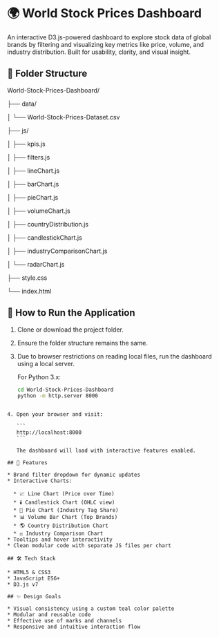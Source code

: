 # 🌍 World Stock Prices Dashboard

An interactive D3.js-powered dashboard to explore stock data of global brands by filtering and visualizing key metrics like price, volume, and industry distribution. Built for usability, clarity, and visual insight.

## 📁 Folder Structure

World-Stock-Prices-Dashboard/

├── data/

│ └── World-Stock-Prices-Dataset.csv

├── js/

│ ├── kpis.js

│ ├── filters.js

│ ├── lineChart.js

│ ├── barChart.js

│ ├── pieChart.js

│ ├── volumeChart.js

│ ├── countryDistribution.js

│ ├── candlestickChart.js

│ ├── industryComparisonChart.js

│ └── radarChart.js

├── style.css

└── index.html


## 🚀 How to Run the Application

1. Clone or download the project folder.

2. Ensure the folder structure remains the same.

3. Due to browser restrictions on reading local files, run the dashboard using a local server.

   For Python 3.x:

   ```bash
   cd World-Stock-Prices-Dashboard
   python -m http.server 8000
````

4. Open your browser and visit:

   ```
   http://localhost:8000
   ```

   The dashboard will load with interactive features enabled.

## 🧩 Features

* Brand filter dropdown for dynamic updates
* Interactive Charts:

  * 📈 Line Chart (Price over Time)
  * 🕯️ Candlestick Chart (OHLC view)
  * 🥧 Pie Chart (Industry Tag Share)
  * 📊 Volume Bar Chart (Top Brands)
  * 🌎 Country Distribution Chart
  * ⚖️ Industry Comparison Chart
* Tooltips and hover interactivity
* Clean modular code with separate JS files per chart

## 🛠️ Tech Stack

* HTML5 & CSS3
* JavaScript ES6+
* D3.js v7

## ✨ Design Goals

* Visual consistency using a custom teal color palette
* Modular and reusable code
* Effective use of marks and channels
* Responsive and intuitive interaction flow

